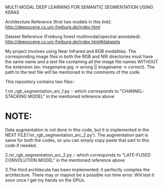 MULTI MODAL DEEP LEARNING FOR SEMANTIC SEGMENTATION USING KERAS

Architecture Reference (first two models in this link): http://deepscene.cs.uni-freiburg.de/index.html

Dataset Reference (Freiburg forest multimodal/spectral annotated): http://deepscene.cs.uni-freiburg.de/index.html#datasets

My project involves using Near Infrared and RGB modalities.
The corresponding image files in both the RGB and NIR directories must have the same name and a text file containing all the image file names WITHOUT the extension (ex: imagename.jpg -> wrong || imagename -> correct).
The path to the text file will be mentioned in the comments of the code.


This repository contains two files::

1.nir_rgb_segmentation_arc_1.py :: which corresponds to "CHANNEL-STACKING MODEL" in the mentioned reference above
# NOTE:
Data augmentation is not done in this code, but it is implemented in the NEXT FILE('nir_rgb_segmentation_arc_2.py').
The augmentation part is same for both the codes, so you can simply copy paste that part to this code if needed.


2.nir_rgb_segmentation_arc_2.py :: which corresponds to "LATE-FUSED CONVOLUTION MODEL" in the mentioned reference above

3.The third architecute has been implemented; it perfectly compiles the architecture. There may or maynot be a possible run time error. Will test it soon once I get my hands on the GPUs.

